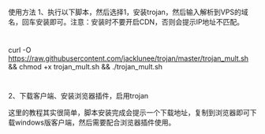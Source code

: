 # 
使用方法
1、执行以下脚本，然后选择1，安装trojan，然后输入解析到VPS的域名，回车安装即可。注意：安装时不要开启CDN，否则会提示IP地址不匹配。
#
curl -O https://raw.githubusercontent.com/jacklunee/trojan/master/trojan_mult.sh && chmod +x trojan_mult.sh && ./trojan_mult.sh
#
2、下载客户端、安装浏览器插件，启用trojan

这里的教程其实很简单，脚本安装完成会提示一个下载地址，复制到浏览器即可下载windows版客户端，然后需要配合浏览器插件使用。

